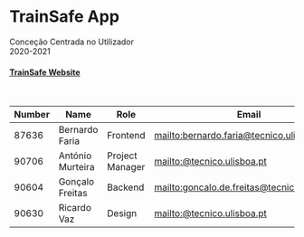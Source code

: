 # TrainSafe App

Conceção Centrada no Utilizador<br>2020-2021


#### [TrainSafe Website](https://bfaria24.wixsite.com/ruipete)


<br>

| Number | Name             | Role            |Email                                           |
|--------|------------------|-----------------|------------------------------------------------|
| 87636  | Bernardo Faria   | Frontend        |<mailto:bernardo.faria@tecnico.ulisboa.pt>      |
| 90706  | António Murteira | Project Manager |<mailto:@tecnico.ulisboa.pt>                    |
| 90604  | Gonçalo Freitas  | Backend         |<mailto:goncalo.de.freitas@tecnico.ulisboa.pt>  |
| 90630  | Ricardo Vaz      | Design          |<mailto:@tecnico.ulisboa.pt>                    |
